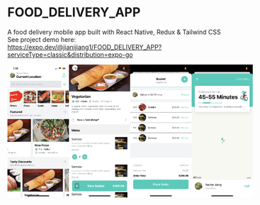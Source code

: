 # FOOD_DELIVERY_APP
A food delivery mobile app built with React Native, Redux &amp; Tailwind CSS <br/>
See project demo here: https://expo.dev/@jianijiang1/FOOD_DELIVERY_APP?serviceType=classic&distribution=expo-go <br/>

<div style="display: flex">
  <img src="/assets/home.JPG" alt="Alt text" title="Optional title" style="height: 300px"> 
  <img src="/assets/restaurant.JPG" alt="Alt text" title="Optional title" style="height: 300px"> 
  <img src="/assets/basket.JPG" alt="Alt text" title="Optional title" style="height: 300px"> 
  <img src="/assets/delivery.JPG" alt="Alt text" title="Optional title" style="height: 300px"> 
</div>


